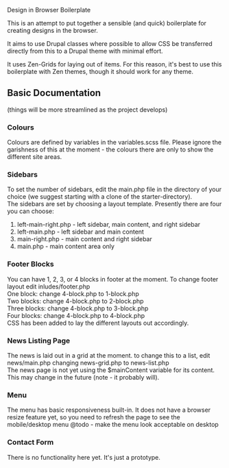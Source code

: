Design in Browser Boilerplate

This is an attempt to put together a sensible (and quick) boilerplate for
creating designs in the browser.

It aims to use Drupal classes where possible to allow CSS be transferred
directly from this to a Drupal theme with minimal effort.

It uses Zen-Grids for laying out of items. For this reason, it's best to use
this boilerplate with Zen themes, though it should work for any theme.

## Basic Documentation
(things will be more streamlined as the project develops)

### Colours
Colours are defined by variables in the variables.scss file. Please ignore the
garishness of this at the moment - the colours there are only to show the
different site areas.

### Sidebars
To set the number of sidebars, edit the main.php file in the directory of your
choice (we suggest starting with a clone of the starter-directory).  
The sidebars are set by choosing a layout template. Presently there are four
you can choose:  
1) left-main-right.php - left sidebar, main content, and right sidebar  
2) left-main.php - left sidebar and main content  
3) main-right.php - main content and right sidebar  
4) main.php - main content area only  

### Footer Blocks
You can have 1, 2, 3, or 4 blocks in footer at the moment. To change footer layout
edit inludes/footer.php  
One block: change 4-block.php to 1-block.php  
Two blocks: change 4-block.php to 2-block.php  
Three blocks: change 4-block.php to 3-block.php  
Four blocks: change 4-block.php to 4-block.php  
CSS has been added to lay the different layouts out accordingly.

### News Listing Page
The news is laid out in a grid at the moment. to change this to a list, edit
news/main.php changing news-grid.php to news-list.php  
The news page is not yet using the $mainContent variable for its content. This
may change in the future (note - it probably will).

### Menu
The menu has basic responsiveness built-in. It does not have a browser resize
feature yet, so you need to refresh the page to see the mobile/desktop menu
@todo - make the menu look acceptable on desktop

### Contact Form
There is no functionality here yet. It's just a prototype.
